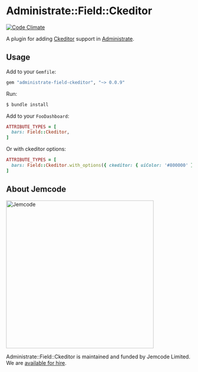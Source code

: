 # Administrate::Field::Ckeditor

[![Code Climate](https://codeclimate.com/github/jemcode/administrate-field-ckeditor/badges/gpa.svg)](https://codeclimate.com/github/jemcode/administrate-field-ckeditor)

A plugin for adding [Ckeditor] support in [Administrate].

## Usage

Add to your `Gemfile`:

```ruby
gem "administrate-field-ckeditor", "~> 0.0.9"
```

Run:

```bash
$ bundle install
```

Add to your `FooDashboard`:
```ruby
ATTRIBUTE_TYPES = [
  bars: Field::Ckeditor,
]
```

Or with ckeditor options:
```ruby
ATTRIBUTE_TYPES = [
  bars: Field::Ckeditor.with_options({ ckeditor: { uiColor: '#800000' }}),
]
```

[Ckeditor]: https://github.com/galetahub/ckeditor
[Administrate]: https://github.com/thoughtbot/administrate

## About Jemcode

[<img src="https://www.jemco.de/logo.svg" width="400" alt="Jemcode">][hire]

Administrate::Field::Ckeditor is maintained and funded by Jemcode Limited. We are [available for hire][hire].

[hire]: https://www.jemco.de?utm_source=github

